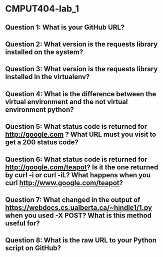 # CMPUT404-lab_1

Question 1: What is your GitHub URL?
  - 
Question 2: What version is the requests library installed on the system?
  - 
Question 3: What version is the requests library installed in the virtualenv?
  - 
Question 4: What is the difference between the virtual environment and the not virtual environment python?
  - 
Question 5: What status code is returned for http://google.com ? What URL must you visit to get a 200 status code?
  - 
Question 6: What status code is returned for http://google.com/teapot? Is it the one returned by curl -i or curl -iL? What happens when you curl http://www.google.com/teapot?
  - 
Question 7: What changed in the output of https://webdocs.cs.ualberta.ca/~hindle1/1.py when you used -X POST? What is this method useful for?
  - 
Question 8: What is the raw URL to your Python script on GitHub?
  - 
